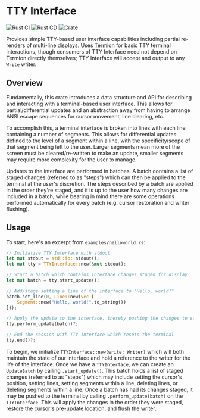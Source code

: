 # TTY Interface

[![Rust CI](https://github.com/danielway/tty-interface/actions/workflows/rust_ci.yml/badge.svg?branch=master)](https://github.com/danielway/tty-interface/actions/workflows/rust_ci.yml)
[![Rust CD](https://github.com/danielway/tty-interface/actions/workflows/rust_cd.yml/badge.svg)](https://github.com/danielway/tty-interface/actions/workflows/rust_cd.yml)
[![Crate](https://img.shields.io/crates/v/tty-interface.svg)](https://crates.io/crates/tty-interface)

Provides simple TTY-based user interface capabilities including partial re-renders of multi-line displays. Uses 
[Termion](https://crates.io/crates/termion) for basic TTY terminal interactions, though consumers of TTY Interface 
need not depend on Termion directly themselves; TTY Interface will accept and output to any `Write` writer.

## Overview

Fundamentally, this crate introduces a data structure and API for describing and interacting with a terminal-based
user interface. This allows for partial/differential updates and an abstraction away from having to arrange ANSI escape 
sequences for cursor movement, line clearing, etc.

To accomplish this, a terminal interface is broken into lines with each line containing a number of segments. This allows 
for differential updates defined to the level of a segment within a line, with the specificity/scope of that segment 
being left to the user. Larger segments mean more of the screen must be cleared/re-written to make an update, smaller 
segments may require more complexity for the user to manage.

Updates to the interface are performed in batches. A batch contains a list of staged changes (referred to as "steps") 
which can then be applied to the terminal at the user's discretion. The steps described by a batch are applied in the 
order they're staged, and it is up to the user how many changes are included in a batch, while bearing in mind there 
are some operations performed automatically for every batch (e.g. cursor restoration and writer flushing).

## Usage

To start, here's an excerpt from `examples/helloworld.rs`:

```rust
// Initialize TTY Interface with stdout
let mut stdout = std::io::stdout();
let mut tty = TTYInterface::new(&mut stdout);

// Start a batch which contains interface changes staged for display
let mut batch = tty.start_update();

// Add/stage setting a line of the interface to "Hello, world!"
batch.set_line(0, Line::new(vec![
    Segment::new("Hello, world!".to_string())
]));

// Apply the update to the interface, thereby pushing the changes to stdout
tty.perform_update(batch)?;

// End the session with TTY Interface which resets the terminal
tty.end()?;
```

To begin, we initialize `TTYInterface::new(write: Writer)` which will both maintain the state of our interface and hold 
a reference to the writer for the life of the interface. Once we have a `TTYInterface`, we can create an `UpdateBatch` 
by calling `.start_update()`. This batch holds a list of staged changes (referred to as "steps") which may include 
setting the cursor's position, setting lines, setting segments within a line, deleting lines, or deleting segments 
within a line. Once a batch has had its changes staged, it may be pushed to the terminal by calling 
`.perform_update(batch)` on the `TTYInterface`. This will apply the changes in the order they were staged, restore the 
cursor's pre-update location, and flush the writer.